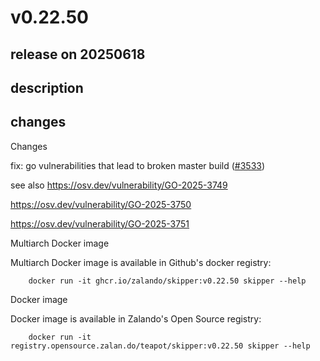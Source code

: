 # v0.22.50

## release on 20250618

## description

## changes

Changes

fix: go vulnerabilities that lead to broken master build (<a class="issue-link js-issue-link" data-error-text="Failed to load title" data-id="3154632645" data-permission-text="Title is private" data-url="https://github.com/zalando/skipper/issues/3533" data-hovercard-type="pull_request" data-hovercard-url="/zalando/skipper/pull/3533/hovercard" href="https://github.com/zalando/skipper/pull/3533">#3533</a>)

see also <a href="https://osv.dev/vulnerability/GO-2025-3749" rel="nofollow">https://osv.dev/vulnerability/GO-2025-3749</a>

<a href="https://osv.dev/vulnerability/GO-2025-3750" rel="nofollow">https://osv.dev/vulnerability/GO-2025-3750</a>

<a href="https://osv.dev/vulnerability/GO-2025-3751" rel="nofollow">https://osv.dev/vulnerability/GO-2025-3751</a>

Multiarch Docker image

Multiarch Docker image is available in Github's docker registry:

        docker run -it ghcr.io/zalando/skipper:v0.22.50 skipper --help

Docker image

Docker image is available in Zalando's Open Source registry:

        docker run -it registry.opensource.zalan.do/teapot/skipper:v0.22.50 skipper --help

